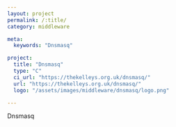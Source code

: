```yaml
---
layout: project
permalink: /:title/
category: middleware

meta:
  keywords: "Dnsmasq"

project:
  title: "Dnsmasq"
  type: "C"
  ci_url: "https://thekelleys.org.uk/dnsmasq/"
  url: "https://thekelleys.org.uk/dnsmasq/"
  logo: "/assets/images/middleware/dnsmasq/logo.png"

---
```

<p>Dnsmasq</p>